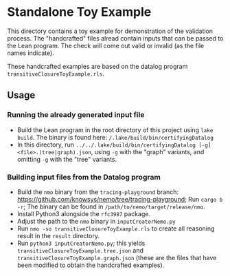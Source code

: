 # Standalone Toy Example 

This directory contains a toy example for demonstration of the validation process. The "handcrafted" files alread contain inputs that can be passed to the Lean program.
The check will come out valid or invalid (as the file names indicate).

These handcrafted examples are based on the datalog program `transitiveClosureToyExample.rls`. 

## Usage

### Running the already generated input file 

- Build the Lean program in the root directory of this project using `lake build`. The binary is found here: `/.lake/build/bin/certifyingDatalog`
- In this directory, run `../../.lake/build/bin/certifyingDatalog [-g] <file>.(tree|graph).json`, using `-g` with the "graph" variants, and omitting `-g` with the "tree" variants.

### Building input files from the Datalog program 

- Build the `nmo` binary from the `tracing-playground` branch: <https://github.com/knowsys/nemo/tree/tracing-playground>; Run `cargo b -r`; The binary can be found in `/path/to/nemo/target/release/nmo`.
- Install Python3 alongside the `rfc3987` package.
- Adjust the path to the `nmo` binary in `inputCreatorNemo.py`
- Run `nmo -so transitiveClosureToyExample.rls` to create all reasoning result in the `result` directory.
- Run `python3 inputCreatorNemo.py`; this yields `transitiveClosureToyExample.tree.json` and `transitiveClosureToyExample.graph.json`
  (these are the files that have been modified to obtain the handcrafted examples).

